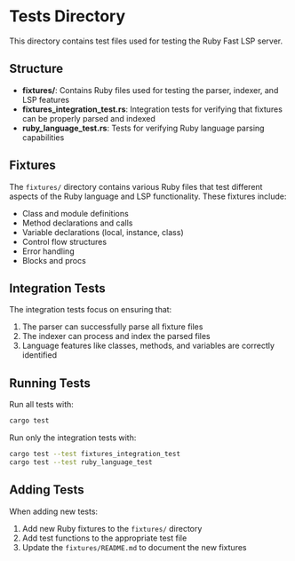 # Tests Directory

This directory contains test files used for testing the Ruby Fast LSP server.

## Structure

- **fixtures/**: Contains Ruby files used for testing the parser, indexer, and LSP features
- **fixtures_integration_test.rs**: Integration tests for verifying that fixtures can be properly parsed and indexed
- **ruby_language_test.rs**: Tests for verifying Ruby language parsing capabilities

## Fixtures

The `fixtures/` directory contains various Ruby files that test different aspects of the Ruby language and LSP functionality. These fixtures include:

- Class and module definitions
- Method declarations and calls
- Variable declarations (local, instance, class)
- Control flow structures
- Error handling
- Blocks and procs

## Integration Tests

The integration tests focus on ensuring that:

1. The parser can successfully parse all fixture files
2. The indexer can process and index the parsed files
3. Language features like classes, methods, and variables are correctly identified

## Running Tests

Run all tests with:

```bash
cargo test
```

Run only the integration tests with:

```bash
cargo test --test fixtures_integration_test
cargo test --test ruby_language_test
```

## Adding Tests

When adding new tests:

1. Add new Ruby fixtures to the `fixtures/` directory
2. Add test functions to the appropriate test file
3. Update the `fixtures/README.md` to document the new fixtures
